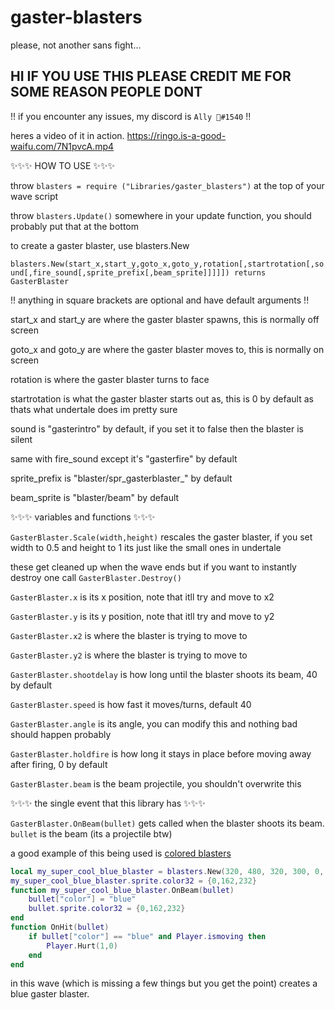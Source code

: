# gaster-blasters
please, not another sans fight...

## HI IF YOU USE THIS PLEASE CREDIT ME FOR SOME REASON PEOPLE DONT

!! if you encounter any issues, my discord is `Ally 🌠#1540` !!

heres a video of it in action. https://ringo.is-a-good-waifu.com/7N1pvcA.mp4


✨✨✨ HOW TO USE ✨✨✨

throw `blasters = require ("Libraries/gaster_blasters")` at the top of your wave script

throw `blasters.Update()` somewhere in your update function, you should probably put that at the bottom

to create a gaster blaster, use blasters.New

`blasters.New(start_x,start_y,goto_x,goto_y,rotation[,startrotation[,sound[,fire_sound[,sprite_prefix[,beam_sprite]]]]]) returns GasterBlaster`

!! anything in square brackets are optional and have default arguments !!

start_x and start_y are where the gaster blaster spawns, this is normally off screen

goto_x and goto_y are where the gaster blaster moves to, this is normally on screen

rotation is where the gaster blaster turns to face

startrotation is what the gaster blaster starts out as, this is 0 by default as thats what undertale does im pretty sure

sound is "gasterintro" by default, if you set it to false then the blaster is silent

same with fire_sound except it's "gasterfire" by default

sprite_prefix is "blaster/spr_gasterblaster_" by default

beam_sprite is "blaster/beam" by default

✨✨✨ variables and functions ✨✨✨

`GasterBlaster.Scale(width,height)` rescales the gaster blaster, if you set width to 0.5 and height to 1 its just like the small ones in undertale

these get cleaned up when the wave ends but if you want to instantly destroy one call `GasterBlaster.Destroy()`

`GasterBlaster.x` is its x position, note that itll try and move to x2

`GasterBlaster.y` is its y position, note that itll try and move to y2

`GasterBlaster.x2` is where the blaster is trying to move to

`GasterBlaster.y2` is where the blaster is trying to move to

`GasterBlaster.shootdelay` is how long until the blaster shoots its beam, 40 by default

`GasterBlaster.speed` is how fast it moves/turns, default 40

`GasterBlaster.angle` is its angle, you can modify this and nothing bad should happen probably

`GasterBlaster.holdfire` is how long it stays in place before moving away after firing, 0 by default

`GasterBlaster.beam` is the beam projectile, you shouldn't overwrite this

✨✨✨ the single event that this library has ✨✨✨

`GasterBlaster.OnBeam(bullet)` gets called when the blaster shoots its beam. `bullet` is the beam (its a projectile btw)

a good example of this being used is [colored blasters](https://o.lol-sa.me/2CUA1G7.mp4)

```lua
local my_super_cool_blue_blaster = blasters.New(320, 480, 320, 300, 0, 0)
my_super_cool_blue_blaster.sprite.color32 = {0,162,232}
function my_super_cool_blue_blaster.OnBeam(bullet)
    bullet["color"] = "blue"
    bullet.sprite.color32 = {0,162,232}
end
function OnHit(bullet)
    if bullet["color"] == "blue" and Player.ismoving then
        Player.Hurt(1,0)
    end
end
```
in this wave (which is missing a few things but you get the point) creates a blue gaster blaster.
